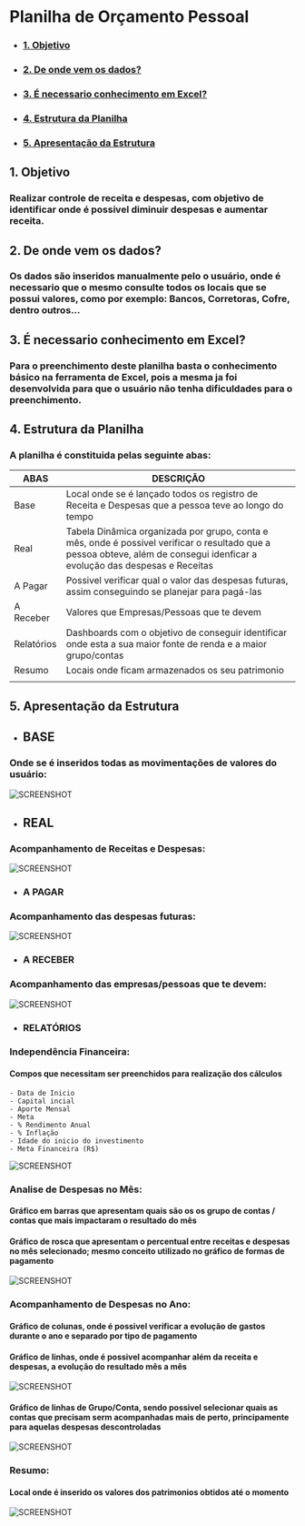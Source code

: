 
# Planilha de Orçamento Pessoal

- ### [1. Objetivo](#Link1)
- ### [2. De onde vem os dados?](#Link2)
- ### [3. É necessario conhecimento em Excel?](#Link3)
- ### [4. Estrutura da Planilha](#Link4)
- ### [5. Apresentação da Estrutura](#Link5)

  
  
<a id="link1"></a>
## 1. Objetivo 
### Realizar controle de receita e despesas, com objetivo de identificar onde é possivel diminuir despesas e aumentar receita.

<a id="link2"></a>
## 2. De onde vem os dados?
### Os dados são inseridos manualmente pelo o usuário, onde é necessario que o mesmo consulte todos os locais que se possui valores, como por exemplo: Bancos, Corretoras, Cofre, dentro outros...

<a id="link3"></a>
## 3. É necessario conhecimento em Excel?
### Para o preenchimento deste planilha basta o conhecimento básico na ferramenta de Excel, pois a mesma ja foi desenvolvida para que o usuário não tenha dificuldades para o preenchimento.

<a id="link4"></a>
## 4. Estrutura da Planilha
### A planilha é constituida pelas seguinte abas:  

|ABAS|DESCRIÇÃO|
|--- | -------|
|Base | Local onde se é lançado todos os registro de Receita e Despesas que a pessoa teve ao longo do tempo|
|Real | Tabela Dinâmica organizada por grupo, conta e mês, onde é possivel verificar o resultado que a pessoa obteve, além de consegui idenficar a evolução das despesas e Receitas
|A Pagar | Possivel verificar qual o valor das despesas futuras, assim conseguindo se planejar para pagá-las
|A Receber | Valores que Empresas/Pessoas que te devem
|Relatórios | Dashboards com o objetivo de conseguir identificar onde esta a sua maior fonte de renda e a maior grupo/contas
|Resumo | Locais onde ficam armazenados os seu patrimonio
| |

<a id="link5"></a>
## 5. Apresentação da Estrutura

- ## BASE
### Onde se é inseridos todas as movimentações de valores do usuário:
![SCREENSHOT](/imagens/base.jpg)  

- ## REAL
### Acompanhamento de Receitas e Despesas:
![SCREENSHOT](/imagens/analise_despesas.jpg)  

- ### A PAGAR
### Acompanhamento das despesas futuras:
![SCREENSHOT](/imagens/contas_pagar.jpg)  

- ### A RECEBER
### Acompanhamento das empresas/pessoas que te devem:
![SCREENSHOT](/imagens/contas_receber.jpg) 

- ### RELATÓRIOS
### Independência Financeira:
#### Compos que necessitam ser preenchidos para realização dos cálculos
    - Data de Inicio
    - Capital incial
    - Aporte Mensal
    - Meta
    - % Rendimento Anual
    - % Inflação
    - Idade do inicio do investimento
    - Meta Financeira (R$)
![SCREENSHOT](/imagens/Independencia_financeira.jpg) 

### Analise de Despesas no Mês:
#### Gráfico em barras que apresentam quais são os os grupo de contas / contas que mais impactaram o resultado do mês
#### Gráfico de rosca que apresentam o percentual entre receitas e despesas no mês selecionado; mesmo conceito utilizado no gráfico de formas de pagamento
![SCREENSHOT](/imagens/analise_mes.jpg) 

### Acompanhamento de Despesas no Ano:
#### Gráfico de colunas, onde é possivel verificar a evolução de gastos durante o ano e separado por tipo de pagamento
#### Gráfico de linhas, onde é possivel acompanhar além da receita e despesas, a evolução do resultado mês a mês
![SCREENSHOT](/imagens/Acompanhamento_1.jpg) 

#### Gráfico de linhas de Grupo/Conta, sendo possivel selecionar quais as contas que precisam serm acompanhadas mais de perto, principamente para aquelas despesas descontroladas
![SCREENSHOT](/imagens/Acompanhamento_2.jpg) 

### Resumo:
#### Local onde é inserido os valores dos patrimonios obtidos até o momento
![SCREENSHOT](/imagens/resumo.jpg) 